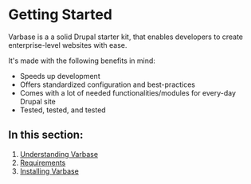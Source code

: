 # Getting Started

Varbase is a a solid Drupal starter kit, that enables developers to create enterprise-level websites with ease.

It's made with the following benefits in mind:

* Speeds up development
* Offers standardized configuration and best-practices
* Comes with a lot of needed functionalities/modules for every-day Drupal site
* Tested, tested, and tested

## In this section:

1. [Understanding Varbase](understanding-varbase.md)
2. [Requirements](requirements.md)
3. [Installing Varbase](installing-varbase.md)


